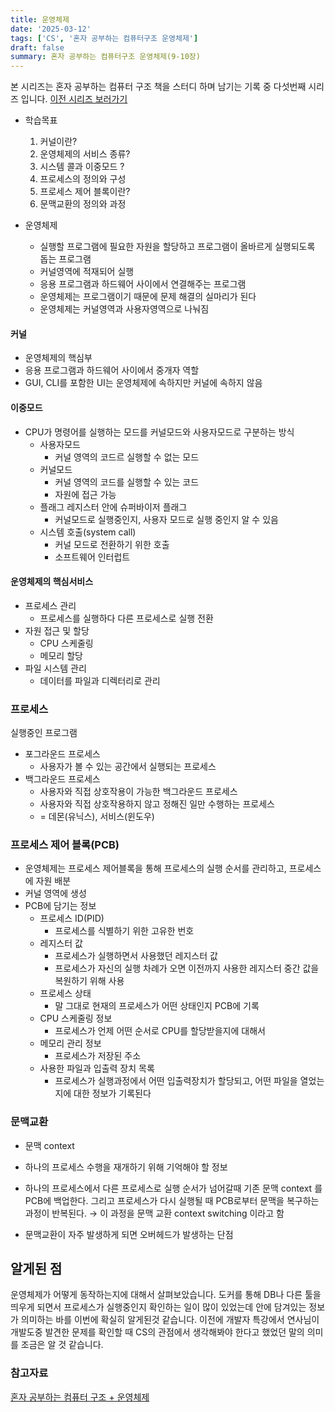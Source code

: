 ```yaml
---
title: 운영체제
date: '2025-03-12'
tags: ['CS', '혼자 공부하는 컴퓨터구조 운영체제']
draft: false
summary: 혼자 공부하는 컴퓨터구조 운영체제(9-10장)
---
```

본 시리즈는 혼자 공부하는 컴퓨터 구조 책을 스터디 하며 남기는 기록 중 다섯번째 시리즈 입니다.
[이전 시리즈 보러가기](https://liv-blog.vercel.app/blog/TIL_20250212)

- 학습목표
	1. 커널이란?
	2. 운영체제의 서비스 종류?
	3. 시스템 콜과 이중모드 ?
	4.  프로세스의 정의와 구성
	5. 프로세스 제어 블록이란?
	6. 문맥교환의 정의와 과정

- 운영체제
	- 실행할 프로그램에 필요한 자원을 할당하고 프로그램이 올바르게 실행되도록 돕는 프로그램
	- 커널영역에 적재되어 실행
	- 응용 프로그램과 하드웨어 사이에서 연결해주는 프로그램
	- 운영체제는 프로그램이기 때문에 문제 해결의 실마리가 된다
	- 운영체제는 커널영역과 사용자영역으로 나눠짐

#### 커널

- 운영체제의 핵심부
- 응용 프로그램과 하드웨어 사이에서 중개자 역할
- GUI, CLI를 포함한 UI는 운영체제에 속하지만 커널에 속하지 않음

#### 이중모드

- CPU가 명령어를 실행하는 모드를 커널모드와 사용자모드로 구분하는 방식 
	- 사용자모드
		- 커널 영역의 코드르 실행할 수 없는 모드
	- 커널모드
		- 커널 영역의 코드를 실행할 수 있는 코드
		- 자원에 접근 가능
	- 플래그 레지스터 안에 슈퍼바이저 플래그
		- 커널모드로 실행중인지, 사용자 모드로 실행 중인지 알 수 있음
	- 시스템 호출(system call)
		- 커널 모드로 전환하기 위한 호출
		- 소프트웨어 인터럽트

#### 운영체제의 핵심서비스

 - 프로세스 관리
	 - 프로세스를 실행하다 다른 프로세스로 실행 전환
 - 자원 접근 및 할당
	 - CPU 스케줄링
	 - 메모리 할당
 - 파일 시스템 관리
	 - 데이터를 파일과 디렉터리로 관리

### 프로세스

실행중인 프로그램

- 포그라운드 프로세스
    - 사용자가 볼 수 있는 공간에서 실행되는 프로세스
- 백그라운드 프로세스
    - 사용자와 직접 상호작용이 가능한 백그라운드 프로세스
    - 사용자와 직접 상호작용하지 않고 정해진 일만 수행하는 프로세스
    - = 데몬(유닉스), 서비스(윈도우)

### 프로세스 제어 블록(PCB)

- 운영체제는 프로세스 제어블록을 통해 프로세스의 실행 순서를 관리하고, 프로세스에 자원 배분
- 커널 영역에 생성
- PCB에 담기는 정보
    - 프로세스 ID(PID)
        - 프로세스를 식별하기 위한 고유한 번호
    - 레지스터 값
        - 프로세스가 실행하면서 사용했던 레지스터 값
        - 프로세스가 자신의 실행 차례가 오면 이전까지 사용한 레지스터 중간 값을 복원하기 위해 사용
    - 프로세스 상태
        - 말 그대로 현재의 프로세스가 어떤 상태인지 PCB에 기록
    - CPU 스케줄링 정보
        - 프로세스가 언제 어떤 순서로 CPU를 할당받을지에 대해서
    - 메모리 관리 정보
        - 프로세스가 저장된 주소
    - 사용한 파일과 입출력 장치 목록
        - 프로세스가 실행과정에서 어떤 입출력장치가 할당되고, 어떤 파일을 열었는지에 대한 정보가 기록된다

### 문맥교환

- 문맥 context
    
- 하나의 프로세스 수행을 재개하기 위해 기억해야 할 정보
- 하나의 프로세스에서 다른 프로세스로 실행 순서가 넘어갈때 기존 문맥 context 를 PCB에 백업한다. 그리고 프로세스가 다시 실행될 때 PCB로부터 문맥을 복구하는 과정이 반복된다.
    → 이 과정을 문맥 교환 context switching 이라고 함
- 문맥교환이 자주 발생하게 되면 오버헤드가 발생하는 단점

## 알게된 점

운영체제가 어떻게 동작하는지에 대해서 살펴보았습니다. 도커를 통해 DB나 다른 툴을 띄우게 되면서 프로세스가 실행중인지 확인하는 일이 많이 있었는데 안에 담겨있는 정보가 의미하는 바를 이번에 확실히 알게된것 같습니다. 이전에 개발자 특강에서 연사님이 개발도중 발견한 문제를 확인할 때 CS의 관점에서 생각해봐야 한다고 했었던 말의 의미를 조금은 알 것 같습니다.

### 참고자료

[혼자 공부하는 컴퓨터 구조 + 운영체제](https://www.aladin.co.kr/shop/wproduct.aspx?ItemId=299014282)<br></br>